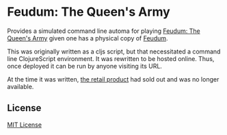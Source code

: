 # Feudum: The Queen's Army

Provides a simulated command line automa for playing [Feudum: The Queen's Army](https://boardgamegeek.com/boardgame/226846/feudum-queens-army) given one has a physical copy of [Feudum](https://boardgamegeek.com/boardgame/163839/feudum).

This was originally written as a cljs script, but that necessitated a command line ClojureScript environment.  It was rewritten to be hosted online.  Thus, once deployed it can be run by anyone visiting its URL.

At the time it was written, [the retail product](https://www.boardgameatlas.com/game/ByltMRPF32/feudum-the-queens-army) had sold out and was no longer available.

## License
[MIT License](./LICENSE.md)
